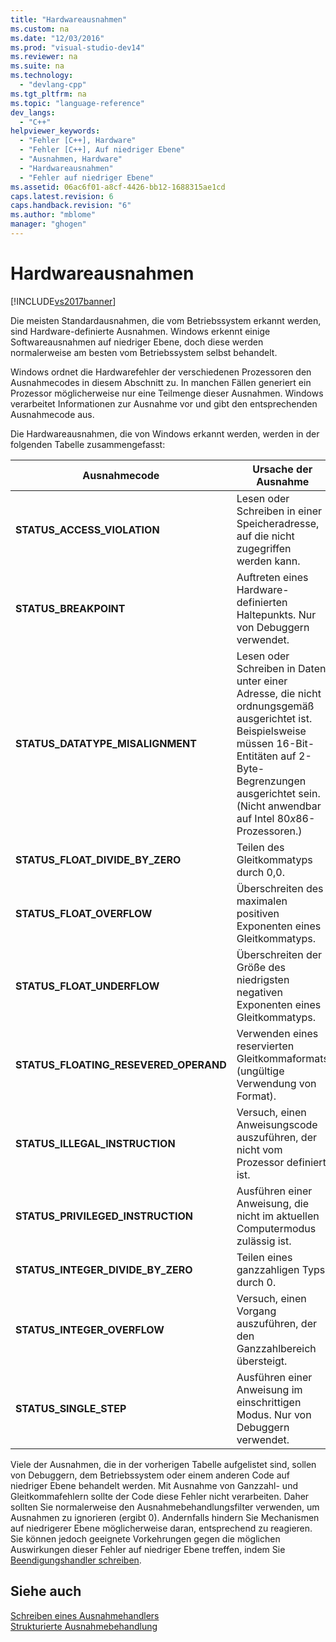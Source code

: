 ```yaml
---
title: "Hardwareausnahmen"
ms.custom: na
ms.date: "12/03/2016"
ms.prod: "visual-studio-dev14"
ms.reviewer: na
ms.suite: na
ms.technology: 
  - "devlang-cpp"
ms.tgt_pltfrm: na
ms.topic: "language-reference"
dev_langs: 
  - "C++"
helpviewer_keywords: 
  - "Fehler [C++], Hardware"
  - "Fehler [C++], Auf niedriger Ebene"
  - "Ausnahmen, Hardware"
  - "Hardwareausnahmen"
  - "Fehler auf niedriger Ebene"
ms.assetid: 06ac6f01-a8cf-4426-bb12-1688315ae1cd
caps.latest.revision: 6
caps.handback.revision: "6"
ms.author: "mblome"
manager: "ghogen"
---
```

# Hardwareausnahmen
[!INCLUDE[vs2017banner](../assembler/inline/includes/vs2017banner.md)]

Die meisten Standardausnahmen, die vom Betriebssystem erkannt werden, sind Hardware\-definierte Ausnahmen.  Windows erkennt einige Softwareausnahmen auf niedriger Ebene, doch diese werden normalerweise am besten vom Betriebssystem selbst behandelt.  
  
 Windows ordnet die Hardwarefehler der verschiedenen Prozessoren den Ausnahmecodes in diesem Abschnitt zu.  In manchen Fällen generiert ein Prozessor möglicherweise nur eine Teilmenge dieser Ausnahmen.  Windows verarbeitet Informationen zur Ausnahme vor und gibt den entsprechenden Ausnahmecode aus.  
  
 Die Hardwareausnahmen, die von Windows erkannt werden, werden in der folgenden Tabelle zusammengefasst:  
  
|Ausnahmecode|Ursache der Ausnahme|  
|------------------|--------------------------|  
|**STATUS\_ACCESS\_VIOLATION**|Lesen oder Schreiben in einer Speicheradresse, auf die nicht zugegriffen werden kann.|  
|**STATUS\_BREAKPOINT**|Auftreten eines Hardware\-definierten Haltepunkts. Nur von Debuggern verwendet.|  
|**STATUS\_DATATYPE\_MISALIGNMENT**|Lesen oder Schreiben in Daten unter einer Adresse, die nicht ordnungsgemäß ausgerichtet ist. Beispielsweise müssen 16\-Bit\-Entitäten auf 2\-Byte\-Begrenzungen ausgerichtet sein. \(Nicht anwendbar auf Intel 80*x*86\-Prozessoren.\)|  
|**STATUS\_FLOAT\_DIVIDE\_BY\_ZERO**|Teilen des Gleitkommatyps durch 0,0.|  
|**STATUS\_FLOAT\_OVERFLOW**|Überschreiten des maximalen positiven Exponenten eines Gleitkommatyps.|  
|**STATUS\_FLOAT\_UNDERFLOW**|Überschreiten der Größe des niedrigsten negativen Exponenten eines Gleitkommatyps.|  
|**STATUS\_FLOATING\_RESEVERED\_OPERAND**|Verwenden eines reservierten Gleitkommaformats \(ungültige Verwendung von Format\).|  
|**STATUS\_ILLEGAL\_INSTRUCTION**|Versuch, einen Anweisungscode auszuführen, der nicht vom Prozessor definiert ist.|  
|**STATUS\_PRIVILEGED\_INSTRUCTION**|Ausführen einer Anweisung, die nicht im aktuellen Computermodus zulässig ist.|  
|**STATUS\_INTEGER\_DIVIDE\_BY\_ZERO**|Teilen eines ganzzahligen Typs durch 0.|  
|**STATUS\_INTEGER\_OVERFLOW**|Versuch, einen Vorgang auszuführen, der den Ganzzahlbereich übersteigt.|  
|**STATUS\_SINGLE\_STEP**|Ausführen einer Anweisung im einschrittigen Modus. Nur von Debuggern verwendet.|  
  
 Viele der Ausnahmen, die in der vorherigen Tabelle aufgelistet sind, sollen von Debuggern, dem Betriebssystem oder einem anderen Code auf niedriger Ebene behandelt werden.  Mit Ausnahme von Ganzzahl\- und Gleitkommafehlern sollte der Code diese Fehler nicht verarbeiten.  Daher sollten Sie normalerweise den Ausnahmebehandlungsfilter verwenden, um Ausnahmen zu ignorieren \(ergibt 0\).  Andernfalls hindern Sie Mechanismen auf niedrigerer Ebene möglicherweise daran, entsprechend zu reagieren.  Sie können jedoch geeignete Vorkehrungen gegen die möglichen Auswirkungen dieser Fehler auf niedriger Ebene treffen, indem Sie [Beendigungshandler schreiben](../cpp/writing-a-termination-handler.md).  
  
## Siehe auch  
 [Schreiben eines Ausnahmehandlers](../cpp/writing-an-exception-handler.md)   
 [Strukturierte Ausnahmebehandlung](../cpp/structured-exception-handling-c-cpp.md)